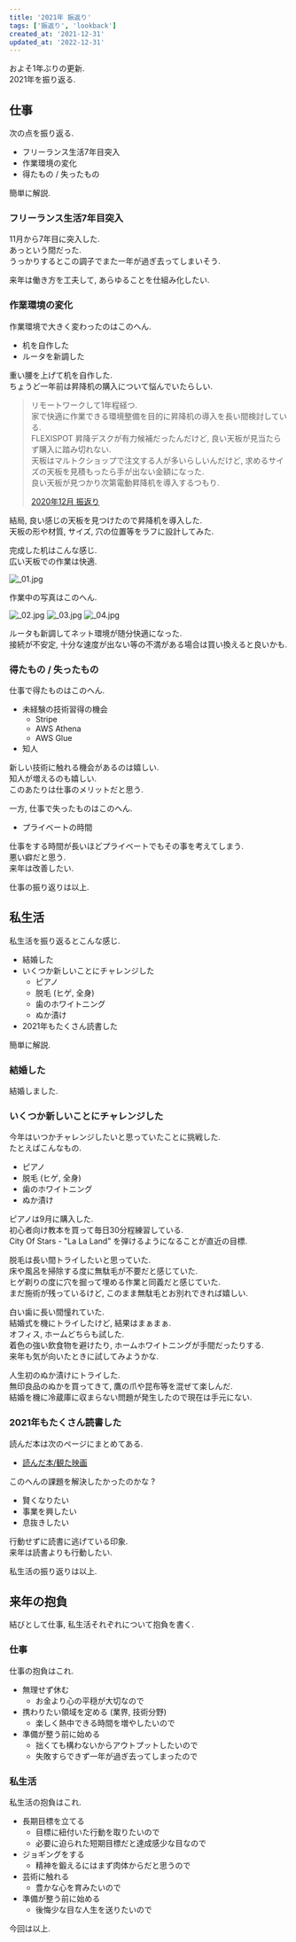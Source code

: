 ```yaml
---
title: '2021年 振返り'
tags: ['振返り', 'lookback']
created_at: '2021-12-31'
updated_at: '2022-12-31'
---
```


およそ1年ぶりの更新.  
2021年を振り返る.

## 仕事

次の点を振り返る.

- フリーランス生活7年目突入
- 作業環境の変化
- 得たもの / 失ったもの

簡単に解説.

### フリーランス生活7年目突入

11月から7年目に突入した.  
あっという間だった.  
うっかりするとこの調子でまた一年が過ぎ去ってしまいそう.

来年は働き方を工夫して, あらゆることを仕組み化したい.

### 作業環境の変化

作業環境で大きく変わったのはこのへん.

- 机を自作した
- ルータを新調した

重い腰を上げて机を自作した.  
ちょうど一年前は昇降机の購入について悩んでいたらしい.

> リモートワークして1年程経つ.  
> 家で快適に作業できる環境整備を目的に昇降机の導入を長い間検討している.  
> FLEXISPOT 昇降デスクが有力候補だったんだけど, 良い天板が見当たらず購入に踏み切れない.  
> 天板はマルトクショップで注文する人が多いらしいんだけど, 求めるサイズの天板を見積もったら手が出ない金額になった.  
> 良い天板が見つかり次第電動昇降机を導入するつもり.
>
> [2020年12月 振返り](https://kengotakimoto.com/lookback-2012/)

結局, 良い感じの天板を見つけたので昇降机を導入した.  
天板の形や材質, サイズ, 穴の位置等をラフに設計してみた.

完成した机はこんな感じ.  
広い天板での作業は快適.

![_01.jpg](/images/pages/posts/20211231/_01.jpg)

作業中の写真はこのへん.

![_02.jpg](/images/pages/posts/20211231/_02.jpg)
![_03.jpg](/images/pages/posts/20211231/_03.jpg)
![_04.jpg](/images/pages/posts/20211231/_04.jpg)

ルータも新調してネット環境が随分快適になった.  
接続が不安定, 十分な速度が出ない等の不満がある場合は買い換えると良いかも.

### 得たもの / 失ったもの

仕事で得たものはこのへん.

- 未経験の技術習得の機会
  - Stripe
  - AWS Athena
  - AWS Glue
- 知人

新しい技術に触れる機会があるのは嬉しい.  
知人が増えるのも嬉しい.  
このあたりは仕事のメリットだと思う.

一方, 仕事で失ったものはこのへん.

- プライベートの時間

仕事をする時間が長いほどプライベートでもその事を考えてしまう.  
悪い癖だと思う.  
来年は改善したい.

仕事の振り返りは以上.

## 私生活

私生活を振り返るとこんな感じ.

- 結婚した
- いくつか新しいことにチャレンジした
  - ピアノ
  - 脱毛 (ヒゲ, 全身)
  - 歯のホワイトニング
  - ぬか漬け
- 2021年もたくさん読書した

簡単に解説.

### 結婚した

結婚しました.

### いくつか新しいことにチャレンジした

今年はいつかチャレンジしたいと思っていたことに挑戦した.  
たとえばこんなもの.

- ピアノ
- 脱毛 (ヒゲ, 全身)
- 歯のホワイトニング
- ぬか漬け

ピアノは9月に購入した.  
初心者向け教本を買って毎日30分程練習している.  
City Of Stars - "La La Land" を弾けるようになることが直近の目標.

脱毛は長い間トライしたいと思っていた.  
床や風呂を掃除する度に無駄毛が不要だと感じていた.  
ヒゲ剃りの度に穴を掘って埋める作業と同義だと感じていた.  
まだ施術が残っているけど, このまま無駄毛とお別れできれば嬉しい.

白い歯に長い間憧れていた.  
結婚式を機にトライしたけど, 結果はまぁまぁ.  
オフィス, ホームどちらも試した.  
着色の強い飲食物を避けたり, ホームホワイトニングが手間だったりする.  
来年も気が向いたときに試してみようかな.

人生初のぬか漬けにトライした.  
無印良品のぬかを買ってきて, 鷹の爪や昆布等を混ぜて楽しんだ.  
結婚を機に冷蔵庫に収まらない問題が発生したので現在は手元にない.

### 2021年もたくさん読書した

読んだ本は次のページにまとめてある.

- [読んだ本/観た映画](https://kengotakimoto.com/read/)

このへんの課題を解決したかったのかな ?

- 賢くなりたい
- 事業を興したい
- 息抜きしたい

行動せずに読書に逃げている印象.  
来年は読書よりも行動したい.

私生活の振り返りは以上.

## 来年の抱負

結びとして仕事, 私生活それぞれについて抱負を書く.

### 仕事

仕事の抱負はこれ.

- 無理せず休む
  - お金より心の平穏が大切なので
- 携わりたい領域を定める (業界, 技術分野)
  - 楽しく熱中できる時間を増やしたいので
- 準備が整う前に始める
  - 拙くても構わないからアウトプットしたいので
  - 失敗すらできず一年が過ぎ去ってしまったので

### 私生活

私生活の抱負はこれ.

- 長期目標を立てる
  - 目標に紐付いた行動を取りたいので
  - 必要に迫られた短期目標だと達成感少な目なので
- ジョギングをする
  - 精神を鍛えるにはまず肉体からだと思うので
- 芸術に触れる
  - 豊かな心を育みたいので
- 準備が整う前に始める
  - 後悔少な目な人生を送りたいので

今回は以上.

